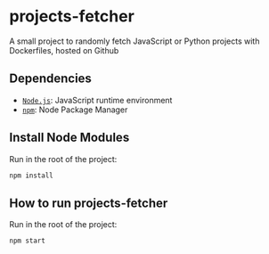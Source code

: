 # projects-fetcher
A small project to randomly fetch JavaScript or Python projects with Dockerfiles, hosted on Github

## Dependencies
  * [`Node.js`](https://nodejs.org/): JavaScript runtime environment
  * [`npm`](https://www.npmjs.com/get-npm): Node Package Manager

## Install Node Modules
Run in the root of the project:
```bash
npm install
```

## How to run projects-fetcher
Run in the root of the project:
```bash
npm start
```